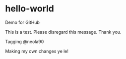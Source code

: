 # hello-world
Demo for GitHub

This is a test. Please disregard this message. Thank you.

Tagging @neola90

Making my own changes ye le!
